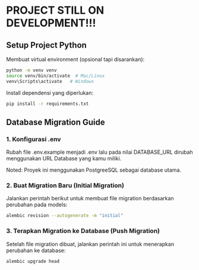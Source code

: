 # PROJECT STILL ON DEVELOPMENT!!!

## Setup Project Python

Membuat virtual environment (opsional tapi disarankan):

```bash
python -m venv venv
source venv/bin/activate  # Mac/Linux
venv\Scripts\activate   # Windows
```

Install dependensi yang diperlukan:

```bash
pip install -r requirements.txt
```

## Database Migration Guide

### 1. Konfigurasi .env

Rubah file .env.example menjadi .env lalu pada nilai DATABASE_URL dirubah menggunakan URL Database yang kamu miliki. 

Noted: Proyek ini menggunakan PostgreeSQL sebagai database utama.

### 2. Buat Migration Baru (Initial Migration)

Jalankan perintah berikut untuk membuat file migration berdasarkan perubahan pada models:

```bash
alembic revision --autogenerate -m "initial"
```

### 3. Terapkan Migration ke Database (Push Migration)

Setelah file migration dibuat, jalankan perintah ini untuk menerapkan perubahan ke database:

```bash
alembic upgrade head
```
